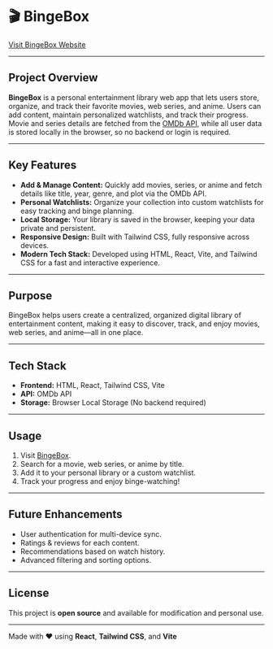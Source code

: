 # 🎬 BingeBox

[Visit BingeBox Website](https://binge-box-woad.vercel.app/)

---

## Project Overview
**BingeBox** is a personal entertainment library web app that lets users store, organize, and track their favorite movies, web series, and anime. Users can add content, maintain personalized watchlists, and track their progress. Movie and series details are fetched from the [OMDb API](http://www.omdbapi.com/), while all user data is stored locally in the browser, so no backend or login is required.

---

## Key Features

- **Add & Manage Content:** Quickly add movies, series, or anime and fetch details like title, year, genre, and plot via the OMDb API.
- **Personal Watchlists:** Organize your collection into custom watchlists for easy tracking and binge planning.
- **Local Storage:** Your library is saved in the browser, keeping your data private and persistent.
- **Responsive Design:** Built with Tailwind CSS, fully responsive across devices.
- **Modern Tech Stack:** Developed using HTML, React, Vite, and Tailwind CSS for a fast and interactive experience.

---

## Purpose
BingeBox helps users create a centralized, organized digital library of entertainment content, making it easy to discover, track, and enjoy movies, web series, and anime—all in one place.

---

## Tech Stack
- **Frontend:** HTML, React, Tailwind CSS, Vite
- **API:** OMDb API
- **Storage:** Browser Local Storage (No backend required)

---

## Usage
1. Visit [BingeBox](https://binge-box-woad.vercel.app/).
2. Search for a movie, web series, or anime by title.
3. Add it to your personal library or a custom watchlist.
4. Track your progress and enjoy binge-watching!

---

## Future Enhancements
- User authentication for multi-device sync.
- Ratings & reviews for each content.
- Recommendations based on watch history.
- Advanced filtering and sorting options.

---

## License
This project is **open source** and available for modification and personal use.

---

Made with ❤️ using **React**, **Tailwind CSS**, and **Vite**
